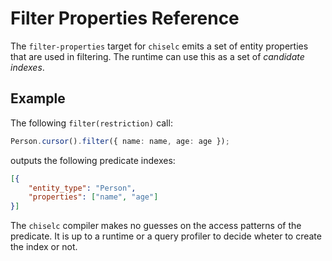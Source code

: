 # Filter Properties Reference

The `filter-properties` target for `chiselc` emits a set of entity properties that are used in filtering.
The runtime can use this as a set of _candidate indexes_.

## Example

The following `filter(restriction)` call:

```typescript
Person.cursor().filter({ name: name, age: age });
```

outputs the following predicate indexes:

```json
[{
	"entity_type": "Person",
	"properties": ["name", "age"]
}]
```

The `chiselc` compiler makes no guesses on the access patterns of the predicate.
It is up to a runtime or a query profiler to decide wheter to create the index or not.
